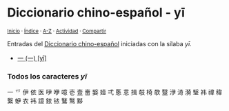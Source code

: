 # Diccionario chino-español - yī
<sup>[Inicio](../index.md) · [Índice](../indices/chino-espanol.md#sílaba-yi) · [A-Z](../indices/alfabetico.md) · [Actividad](../indices/actividad.md) · [Compartir](https://x.com/intent/tweet?text=Entradas%20del%20Diccionario%20chino-espa%C3%B1ol%20iniciadas%20en%20%C2%ABy%C4%AB%C2%BB.%0A%E2%86%92%20https%3A%2F%2Fjucardus.github.io%2Findices%2Fchino-espanol-yi1.html%0A%0A%23indcs_jucardus%20%23chn_espnl_jucardus%0A%40jucardus)</sup>

Entradas del [Diccionario chino-español](../indices/chino-espanol.md#sílaba-yi) iniciadas con la sílaba _yī_.

* [一 (一) [yī]](../contenido/y/i/1/yi1-19968.md)

### Todos los caracteres _yī_

一 乊 伊 依 医 吚 咿 噫 壱 壹 夁 嫛 嬄 弌 悘 悥 揖 攲 椅 欹 毉 洢 渏 漪 瑿 祎 禕 稦 繄 蛜 衣 袆 譩 銥 铱 鷖 鹥 黟
